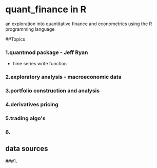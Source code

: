 quant_finance in R
===================

an exploration into quantitative finance and econometrics using the R programming language

##Topics

### 1.quantmod package - Jeff Ryan
  - time series write function
### 2.exploratory analysis - macroeconomic data 
### 3.portfolio construction and analysis
### 4.derivatives pricing
### 5.trading algo's 
### 6.

## data sources

###1.
